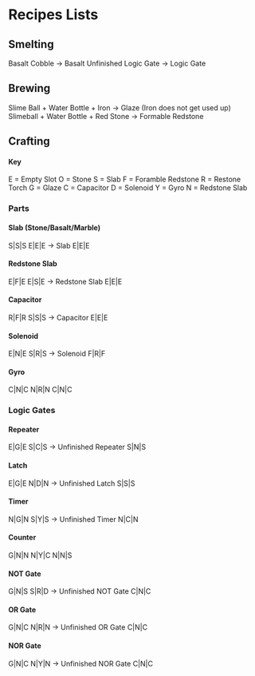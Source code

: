 # Recipes Lists
## Smelting
Basalt Cobble -> Basalt
Unfinished Logic Gate -> Logic Gate
## Brewing
Slime Ball + Water Bottle + Iron -> Glaze (Iron does not get used up)
Slimeball + Water Bottle + Red Stone -> Formable Redstone
## Crafting
#### Key
E = Empty Slot
O = Stone
S = Slab
F = Foramble Redstone
R = Restone Torch
G = Glaze
C = Capacitor
D = Solenoid
Y = Gyro
N = Redstone Slab

### Parts
#### Slab (Stone/Basalt/Marble)
S|S|S
E|E|E -> Slab
E|E|E
#### Redstone Slab
E|F|E
E|S|E -> Redstone Slab
E|E|E
#### Capacitor
R|F|R
S|S|S -> Capacitor
E|E|E
#### Solenoid
E|N|E
S|R|S -> Solenoid
F|R|F
#### Gyro
C|N|C
N|R|N
C|N|C
### Logic Gates
#### Repeater
E|G|E
S|C|S -> Unfinished Repeater
S|N|S
#### Latch
E|G|E
N|D|N -> Unfinished Latch
S|S|S
#### Timer
N|G|N
S|Y|S -> Unfinished Timer
N|C|N
#### Counter
G|N|N
N|Y|C
N|N|S
#### NOT Gate
G|N|S
S|R|D -> Unfinished NOT Gate
C|N|C
#### OR Gate
G|N|C
N|R|N -> Unfinished OR Gate
C|N|C
#### NOR Gate
G|N|C
N|Y|N -> Unfinished NOR Gate
C|N|C

